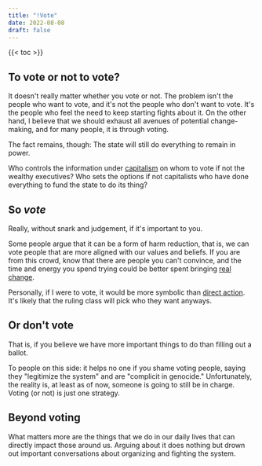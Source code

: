 ```yaml
---
title: "!Vote"
date: 2022-08-08
draft: false
---
```


{{< toc >}}

## To vote or not to vote?

It doesn't really matter whether you vote or not.
The problem isn't the people who want to vote, and it's not the people
who don't want to vote. It's the people who feel the need to keep
starting fights about it. On the other hand, I believe that we should
exhaust all avenues of potential change-making, and for many people, it
is through voting.

The fact remains, though: The state will still do everything to remain in power.

Who controls the information under [capitalism](/capitalism) on whom to
vote if not the wealthy executives? Who sets the options if not
capitalists who have done everything to fund the state to do its thing?

## So *vote*

Really, without snark and judgement, if it's important to you.

Some people argue that it can be a
form of harm reduction, that is, we can vote people that are more
aligned with our values and beliefs. If you are from this crowd, know
that there are people you can't convince, and the time and energy you
spend trying could be better spent bringing [real change](/revolution).

Personally, if I were to vote, it would be more symbolic than
[direct action](/direct-action).
It's likely that the ruling class will pick who
they want anyways.

## Or don't vote

That is, if you believe we have more important things to do than
filling out a ballot.

To people on this side: it helps no one if
you shame voting people, saying they "legitimize the system" and are
"complicit in genocide." Unfortunately, the reality is, at least as of
now, someone is going to still be in charge. Voting (or not) is just one
strategy.

## Beyond voting

What matters more are the things that we do in our daily lives that can
directly impact those around us. Arguing about it does nothing but drown
out important conversations about organizing and fighting the system.
